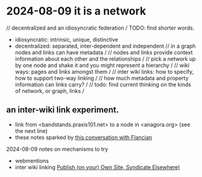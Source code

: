 # 2024-08-09 it is a network

// decentralized and an idiosyncratic federation /
TODO: find shorter words. 
  - idiosyncratic: intrinsic, unique, distinctive
  - decentralized: separated, inter-dependent and independent
// in a graph nodes and links can have metadata /
// nodes and links provide context information about each other and the relationships /
// pick a network up by one node and shake it and you might represent a hierarchy /
// wiki ways: pages and links amongst them /
// inter wiki links: how to specify, how to support two-way linking /
// how much metadata and property information can links carry? /
// todo: find current thinking on the kinds of network, or graph, links /
## an inter-wiki link experiment. 
- link from <bandstands.praxis101.net> to a node in <anagora.org> (see the next line)  
- these notes sparked by [this conversation with Flancian](https://anagora.org/?q=bill-flancian)  

2024-08-09 notes on mechanisms to try
- webmentions
- inter wiki linking 
  [Publish (on your) Own Site, Syndicate Elsewhere)](https://indieweb.org/POSSE#)  


  


